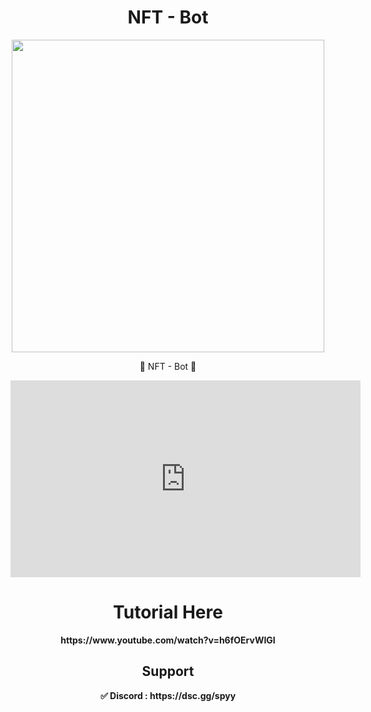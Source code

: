<h1 align="center"><strong>NFT - Bot</strong></h1>
<p align="center"> <img src="https://media4.giphy.com/media/ho0xXatV7b3Fo1ZRXN/giphy.gif", width="500", height="500"></p>
<p align="center">🎨 NFT - Bot 🎨</p>

<embed width="560" height="315" src="https://www.youtube.com/embed/CC-evNkW1RY"></embed>


<h1 align="center"> Tutorial Here </h1>
<p align="center"><strong>https://www.youtube.com/watch?v=h6fOErvWIGI</p>


<h2 align= "center">Support</h2>
<p align="center"><strong>✅ Discord : https://dsc.gg/spyy</strong><p> 

